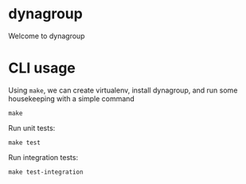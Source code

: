 # dynagroup

Welcome to dynagroup


# CLI usage

Using `make`, we can create virtualenv, install dynagroup, and run some housekeeping with a simple command

```
make
```

Run unit tests:

```
make test
```

Run integration tests:
```
make test-integration
```



